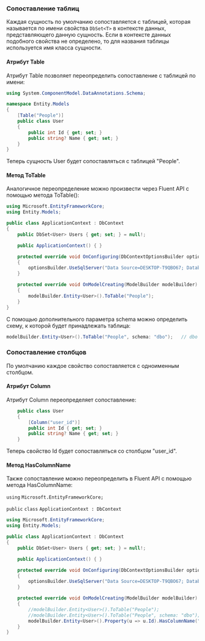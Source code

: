 ### Сопоставление таблиц

Каждая сущность по умолчанию сопоставляется с таблицей, которая называется по имени свойства `DbSet<T>` в контексте данных, представляющего данную сущность. Если в контексте данных подобного свойства не определено, то для названия таблицы используется имя класса сущности.

#### Атрибут Table

Атрибут Table позволяет переопределить сопоставление с таблицей по имени:

```cs
using System.ComponentModel.DataAnnotations.Schema;

namespace Entity.Models
{
	[Table("People")]
	public class User
	{
		public int Id { get; set; }
		public string? Name { get; set; }
	}
}
```

Теперь сущность User будет сопоставляться с таблицей "People".

#### Метод ToTable

Аналогичное переопределение можно произвести через Fluent API с помощью метода ToTable():
```cs
using Microsoft.EntityFrameworkCore;
using Entity.Models;

public class ApplicationContext : DbContext
{
	public DbSet<User> Users { get; set; } = null!;

	public ApplicationContext() { }

	protected override void OnConfiguring(DbContextOptionsBuilder optionsBuilder)
	{
		optionsBuilder.UseSqlServer("Data Source=DESKTOP-T9QBO67; Database=new;User ID=sa;Password=shalom***;Trust Server Certificate=True;");
	}

	protected override void OnModelCreating(ModelBuilder modelBuilder)
	{ 
		modelBuilder.Entity<User>().ToTable("People");
	}
}

```

С помощью дополнительного параметра schema можно определить схему, к которой будет принадлежать таблица:

```cs
modelBuilder.Entity<User>().ToTable("People", schema: "dbo");	// dbo для SqlServer
```
### Сопоставление столбцов

По умолчанию каждое свойство сопоставляется с одноименным столбцом.

#### Атрибут Column

Атрибут Column переопределяет сопоставление:

```cs
	public class User
	{
		[Column("user_id")]
		public int Id { get; set; }
		public string? Name { get; set; }
	}
```

Теперь свойство Id будет сопоставляться со столбцом "user_id".

#### Метод HasColumnName

Также сопоставление можно переопределить в Fluent API с помощью метода HasColumnName:

`using` `Microsoft.EntityFrameworkCore;`

`public` `class` `ApplicationContext : DbContext`

```cs
using Microsoft.EntityFrameworkCore;
using Entity.Models;

public class ApplicationContext : DbContext
{
	public DbSet<User> Users { get; set; } = null!;

	public ApplicationContext() { }

	protected override void OnConfiguring(DbContextOptionsBuilder optionsBuilder)
	{
		optionsBuilder.UseSqlServer("Data Source=DESKTOP-T9QBO67; Database=newnew;User ID=sa;Password=shalom***;Trust Server Certificate=True;");
	}

	protected override void OnModelCreating(ModelBuilder modelBuilder)
	{ 
		//modelBuilder.Entity<User>().ToTable("People");
		//modelBuilder.Entity<User>().ToTable("People", schema: "dbo");	// dbo для SqlServer
		modelBuilder.Entity<User>().Property(u => u.Id).HasColumnName("user_u_id");
	}
}

```